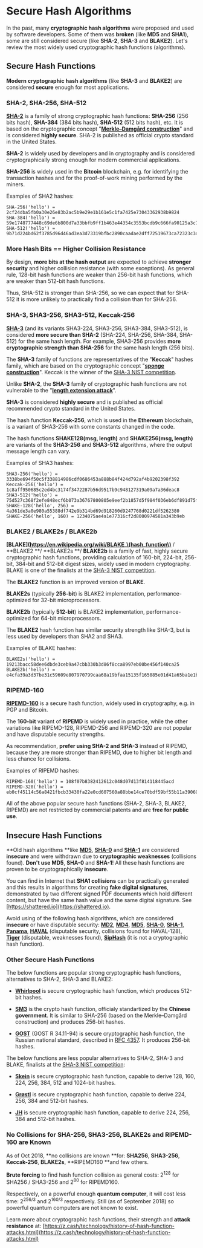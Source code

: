 # Secure Hash Algorithms

In the past, many **cryptographic hash algorithms** were proposed and used by software developers. Some of them was **broken** (like **MD5** and **SHA1**), some are still considered secure (like **SHA-2**, **SHA-3** and **BLAKE2**). Let's review the most widely used cryptographic hash functions \(algorithms\).

## Secure Hash Functions

**Modern cryptographic hash algorithms** (like **SHA-3** and **BLAKE2**) are considered **secure** enough for most applications.

### SHA-2, SHA-256, SHA-512

**[SHA-2](https://en.wikipedia.org/wiki/SHA-2)** is a family of strong cryptographic hash functions: **SHA-256** (256 bits hash), **SHA-384** (384 bits hash), **SHA-512** (512 bits hash), etc. It is based on the cryptographic concept "[**Merkle–Damgård construction**](https://en.wikipedia.org/wiki/Merkle%E2%80%93Damg%C3%A5rd_construction)" and is considered **highly secure**. SHA-2 is published as official crypto standard in the United States.

**SHA-2** is widely used by developers and in cryptography and is considered cryptographically strong enough for modern commercial applications.

**SHA-256** is widely used in the **Bitcoin** blockchain, e.g. for identifying the transaction hashes and for the proof-of-work mining performed by the miners.

Examples of SHA2 hashes:
```
SHA-256('hello') = 2cf24dba5fb0a30e26e83b2ac5b9e29e1b161e5c1fa7425e73043362938b9824
SHA-384('hello') = 59e1748777448c69de6b800d7a33bbfb9ff1b463e44354c3553bcdb9c666fa90125a3c79f90397bdf5f6a13de828684f
SHA-512('hello') = 9b71d224bd62f3785d96d46ad3ea3d73319bfbc2890caadae2dff72519673ca72323c3d99ba5c11d7c7acc6e14b8c5da0c4663475c2e5c3adef46f73bcdec043
```

### More Hash Bits == Higher Collision Resistance

By design, **more bits at the hash output** are expected to achieve **stronger security** and higher collision resistance (with some exceptions). As general rule, 128-bit hash functions are weaker than 256-bit hash functions, which are weaker than 512-bit hash functions.

Thus, SHA-512 is stronger than SHA-256, so we can expect that for SHA-512 it is more unlikely to practically find a collision than for SHA-256.

### SHA-3, SHA3-256, SHA3-512, Keccak-256

**[SHA-3](https://en.wikipedia.org/wiki/SHA-3)** (and its variants SHA3-224, SHA3-256, SHA3-384, SHA3-512), is considered **more secure than SHA-2** (SHA-224, SHA-256, SHA-384, SHA-512) for the same hash length. For example, SHA3-256 provides **more cryptographic strength than SHA-256** for the same hash length (256 bits).

The **SHA-3** family of functions are representatives of the "**Keccak**" hashes family, which are based on the cryptographic concept "[**sponge construction**](https://en.wikipedia.org/wiki/Sponge_function)". Keccak is the winner of  the [SHA-3 NIST competition](https://en.wikipedia.org/wiki/NIST_hash_function_competition#Finalists).

Unlike **SHA-2**, the **SHA-3** family of cryptographic hash functions are not vulnerable to the "**[length extension attack](https://en.wikipedia.org/wiki/Length_extension_attack)**".

**SHA-3** is considered **highly secure** and is published as official recommended crypto standard in the United States.

The hash function **Keccak-256**, which is used in the **Ethereum** blockchain, is a variant of SHA3-256 with some constants changed in the code.

The hash functions **SHAKE128(msg, length)** and **SHAKE256(msg, length)** are variants of the **SHA3-256** and **SHA3-512** algorithms, where the output message length can vary.

Examples of SHA3 hashes:
```
SHA3-256('hello') = 3338be694f50c5f338814986cdf0686453a888b84f424d792af4b9202398f392
Keccak-256('hello') = 1c8aff950685c2ed4bc3174f3472287b56d9517b9c948127319a09a7a36deac8
SHA3-512('hello') = 75d527c368f2efe848ecf6b073a36767800805e9eef2b1857d5f984f036eb6df891d75f72d9b154518c1cd58835286d1da9a38deba3de98b5a53e5ed78a84976
SHAKE-128('hello', 256) = 4a361de3a0e980a55388df742e9b314bd69d918260d9247768d0221df5262380
SHAKE-256('hello', 160) = 1234075ae4a1e77316cf2d8000974581a343b9eb
```

### BLAKE2 / BLAKE2s / BLAKE2b

**[BLAKE](https://en.wikipedia.org/wiki/BLAKE_\(hash_function\)** / **BLAKE2 **/ **BLAKE2s **/ **BLAKE2b** is a family of fast, highly secure cryptographic hash functions, providing calculation of 160-bit, 224-bit, 256-bit, 384-bit and 512-bit digest sizes, widely used in modern cryptography. BLAKE is one of the finalists at the [SHA-3 NIST competition](https://en.wikipedia.org/wiki/NIST_hash_function_competition#Finalists).

The **BLAKE2** function is an improved version of **BLAKE**.

**BLAKE2s** (typically **256-bit**) is BLAKE2 implementation, performance-optimized for 32-bit microprocessors.

**BLAKE2b** (typically **512-bit**) is BLAKE2 implementation, performance-optimized for 64-bit microprocessors.

The **BLAKE2** hash function has similar security strength like SHA-3, but is less used by developers than SHA2 and SHA3.

Examples of BLAKE hashes:
```
BLAKE2s('hello') = 19213bacc58dee6dbde3ceb9a47cbb330b3d86f8cca8997eb00be456f140ca25
BLAKE2b('hello') = e4cfa39a3d37be31c59609e807970799caa68a19bfaa15135f165085e01d41a65ba1e1b146aeb6bd0092b49eac214c103ccfa3a365954bbbe52f74a2b3620c94
```

### RIPEMD-160

**[RIPEMD-160](https://en.wikipedia.org/wiki/RIPEMD)** is a secure hash function, widely used in cryptography, e.g. in PGP and Bitcoin.

The **160-bit** variant of **RIPEMD** is widely used in practice, while the other variations like RIPEMD-128, RIPEMD-256 and RIPEMD-320 are not popular and have disputable security strengths. 

As recommendation, **prefer using SHA-2 and SHA-3** instead of RIPEMD, because they are more stronger than RIPEMD, due to higher bit length and less chance for collisions.

Examples of RIPEMD hashes:
```
RIPEMD-160('hello') = 108f07b8382412612c048d07d13f814118445acd
RIPEMD-320('hello') = eb0cf45114c56a8421fbcb33430fa22e0cd607560a88bbe14ce70bdf59bf55b11a3906987c487992
```

All of the above popular secure hash functions (SHA-2, SHA-3, BLAKE2, RIPEMD) are not restricted by commercial patents and are **free for public use**.

## Insecure Hash Functions

**Old hash algorithms **like **[MD5](https://en.wikipedia.org/wiki/MD5)**, **[SHA-0](https://en.wikipedia.org/wiki/SHA-1#SHA-0)** and **[SHA-1](https://en.wikipedia.org/wiki/SHA-1)** are considered **insecure** and were withdrawn due to **cryptographic weaknesses** \(collisions found\). **Don't use MD5**, **SHA-0** and **SHA-1**! All these hash functions are proven to be cryptographically **insecure**.

You can find in Internet that **SHA1 collisions** can be practically generated and this results in algorithms for creating **fake digital signatures**, demonstrated by two different signed PDF documents which hold different content, but have the same hash value and the same digital signature. See [https://shattered.io](https://shattered.io).

Avoid using of the following hash algorithms, which are considered **insecure** or have disputable security: **[MD2](https://en.wikipedia.org/wiki/MD2_\(hash_function)**, **[MD4](https://en.wikipedia.org/wiki/MD4)**, **[MD5](https://en.wikipedia.org/wiki/MD5)**, **[SHA-0](https://en.wikipedia.org/wiki/SHA-1#SHA-0)**, **[SHA-1](https://en.wikipedia.org/wiki/SHA-1)**, **[Panama](https://en.wikipedia.org/wiki/Panama_\(cryptography)**, **[HAVAL](https://en.wikipedia.org/wiki/HAVAL)** (disputable security, collisions found for HAVAL-128), **[Tiger](https://en.wikipedia.org/wiki/Tiger_\(hash_function)** (disputable, weaknesses found), **[SipHash](https://en.wikipedia.org/wiki/SipHash)** (it is not a cryptographic hash function).

### Other Secure Hash Functions

The below functions are popular strong cryptographic hash functions, alternatives to SHA-2, SHA-3 and BLAKE2:

  - **[Whirlpool](https://en.wikipedia.org/wiki/Whirlpool_\(hash_function)** is secure cryptographic hash function, which produces 512-bit hashes.

  - **[SM3](https://tools.ietf.org/id/draft-oscca-cfrg-sm3-01.html)** is the crypto hash function, officialy standartized by the **Chinese government**. It is similar to SHA-256 (based on the Merkle–Damgård construction) and produces 256-bit hashes.

  - **[GOST](https://en.wikipedia.org/wiki/GOST_\(hash_function)** (GOST R 34.11-94) is secure cryptographic hash function, the Russian national standard, described in [RFC 4357](https://tools.ietf.org/html/rfc4357). It produces 256-bit hashes.

The below functions are less popular alternatives to SHA-2, SHA-3 and BLAKE, finalists at the [SHA-3 NIST competition](https://en.wikipedia.org/wiki/NIST_hash_function_competition#Finalists):

 - **[Skein](https://en.wikipedia.org/wiki/Skein_\(hash_function)** is secure cryptographic hash function, capable to derive 128, 160, 224, 256, 384, 512 and 1024-bit hashes.

 - **[Grøstl](https://en.wikipedia.org/wiki/Gr%C3%B8stl)** is secure cryptographic hash function, capable to derive 224, 256, 384 and 512-bit hashes.

 - **[JH](https://en.wikipedia.org/wiki/JH_\(hash_function)** is secure cryptographic hash function, capable to derive 224, 256, 384 and 512-bit hashes.

### No Collisions for SHA-256, SHA3-256, BLAKE2s and RIPEMD-160 are Known

As of Oct 2018, **no collisions are known **for: **SHA256**, **SHA3-256**, **Keccak-256**, **BLAKE2s**, **RIPEMD160 **and few others.

**Brute forcing** to find hash function collision as general costs: 2<sup>128</sup> for SHA256 / SHA3-256 and 2<sup>80</sup> for RIPEMD160.

Respectively, on a powerful enough **quantum computer**, it will cost less time: 2<sup>256/3</sup> and 2<sup>160/3</sup> respectively. Still (as of September 2018) so powerful quantum computers are not known to exist.

Learn more about cryptographic hash functions, their strength and **attack resistance** at: [https://z.cash/technology/history-of-hash-function-attacks.html](https://z.cash/technology/history-of-hash-function-attacks.html)
